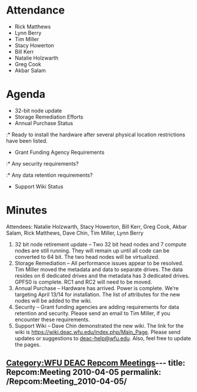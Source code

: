 # Attendance

  - Rick Matthews
  - Lynn Berry
  - Tim Miller
  - Stacy Howerton
  - Bill Kerr
  - Natalie Holzwarth
  - Greg Cook
  - Akbar Salam

# Agenda

  - 32-bit node update
  - Storage Remediation Efforts
  - Annual Purchase Status

:\* Ready to install the hardware after several physical location
restrictions have been listed.

  - Grant Funding Agency Requirements

:\* Any security requirements?

:\* Any data retention requirements?

  - Support Wiki Status

# Minutes

Attendees: Natalie Holzwarth, Stacy Howerton, Bill Kerr, Greg Cook,
Akbar Salam, Rick Matthews, Dave Chin, Tim Miller, Lynn Berry

1.  32 bit node retirement update – Two 32 bit head nodes and 7 compute
    nodes are still running. They will remain up until all code can be
    converted to 64 bit. The two head nodes will be virtualized.
2.  Storage Remediation – All performance issues appear to be resolved.
    Tim Miller moved the metadata and data to separate drives. The data
    resides on 6 dedicated drives and the metadata has 3 dedicated
    drives. GPFS0 is complete. RC1 and RC2 will need to be moved.
3.  Annual Purchase – Hardware has arrived. Power is complete. We’re
    targeting April 13/14 for installation. The list of attributes for
    the new nodes will be added to the wiki.
4.  Security – Grant funding agencies are adding requirements for data
    retention and security. Please send an email to Tim Miller, if you
    encounter these requirements.
5.  Support Wiki – Dave Chin demonstrated the new wiki. The link for the
    wiki is <https://wiki.deac.wfu.edu/index.php/Main_Page>. Please send
    updates or suggestions to deac-help@wfu.edu. Also, feel free to
    update the pages.

[Category:WFU DEAC Repcom
Meetings](Category:WFU_DEAC_Repcom_Meetings "wikilink")---
title: Repcom:Meeting 2010-04-05
permalink: /Repcom:Meeting_2010-04-05/
---

